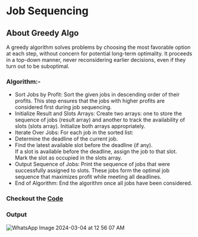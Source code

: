 # Job Sequencing
## About Greedy Algo
A greedy algorithm solves problems by choosing the most favorable option at each step, without concern for potential long-term optimality. It proceeds in a top-down manner, never reconsidering earlier decisions, even if they turn out to be suboptimal.
### Algorithm:-
- Sort Jobs by Profit: Sort the given jobs in descending order of their profits. This step ensures that the jobs with higher profits are considered first during job sequencing.<br>
- Initialize Result and Slots Arrays: Create two arrays: one to store the sequence of jobs (result array) and another to track the availability of slots (slots array). Initialize both arrays appropriately.<br>
- Iterate Over Jobs: For each job in the sorted list:<br>
- Determine the deadline of the current job.<br>
- Find the latest available slot before the deadline (if any).<br>
If a slot is available before the deadline, assign the job to that slot.<br>
Mark the slot as occupied in the slots array.<br>
- Output Sequence of Jobs: Print the sequence of jobs that were successfully assigned to slots. These jobs form the optimal job sequence that maximizes profit while meeting all deadlines.<br>
- End of Algorithm: End the algorithm once all jobs have been considered.<br>
### Checkout the [Code](https://github.com/Sushantjha1236/Semster-4_Practicals/blob/main/Data%20Analysis%20and%20Algorithm/DAA_exp-5/JobSequencingExp2.2.cpp)
### Output
![WhatsApp Image 2024-03-04 at 12 56 07 AM](https://github.com/Sushantjha1236/Semster-4_Practicals/assets/113833084/8f9b30ab-acfa-4b7a-9225-6d905bee3ee5)
